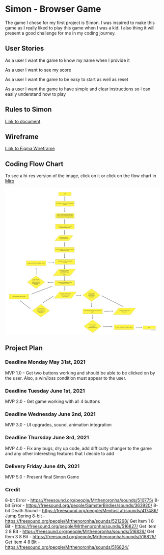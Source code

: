 # Simon - Browser Game

The game I chose for my first project is Simon.  I was inspired to make this game as I really liked to play this game when I was a kid.  I also thing it will present a good challenge for me in my coding journey.

## User Stories

As a user I want the game to know my name when I provide it

As a user I want to see my score

As a user I want the game to be easy to start as well as reset

As a user I want the game to have simple and clear instructions so I can easily understand how to play

## Rules to Simon

[Link to document](https://docs.google.com/document/d/1PZ9YwoeWGahjrJURP2c_sXJhdLENRYsss8-CMEqDNDU/edit?usp=sharing)

## Wireframe

[Link to Figma Wireframe](https://www.figma.com/proto/M4ZNCjbKyDJBANpsFDYBn7/Simon-Wireframe?node-id=1%3A2&scaling=min-zoom&page-id=0%3A1)

## Coding Flow Chart
To see a hi-res version of the image, click on it or click on the flow chart in [Miro](https://miro.com/app/board/o9J_lBrbB_Q=/)

![](process-images/simon-flow-chart.jpg)

## Project Plan

### Deadline Monday May 31st, 2021

MVP 1.0 - Get two buttons working and should be able to be clicked on by the user.  Also, a win/loss condition must appear to the user.


### Deadline Tuesday June 1st, 2021

MVP 2.0 - Get game working with all 4 buttons

### Deadline Wednesday June 2nd, 2021

MVP 3.0 - UI upgrades, sound, animation integration 

### Deadline Thursday June 3rd, 2021

MVP 4.0 - Fix any bugs, dry up code, add difficulty changer to the game and any other interesting features that I decide to add

### Delivery Friday June 4th, 2021

MVP 5.0 - Present final Simon Game

### Credit

8-bit Error - https://freesound.org/people/Mrthenoronha/sounds/510775/
8-bit Error - https://freesound.org/people/SamsterBirdies/sounds/363920/
8-bit Death Sound - https://freesound.org/people/MentosLat/sounds/417486/
Jump Spring 8-bit - https://freesound.org/people/Mrthenoronha/sounds/521268/
Get Item 1 8 Bit - https://freesound.org/people/Mrthenoronha/sounds/516827/
Get Item 2 8 Bit - https://freesound.org/people/Mrthenoronha/sounds/516826/
Get Item 3 8 Bit - https://freesound.org/people/Mrthenoronha/sounds/516825/
Get Item 4 8 Bit - https://freesound.org/people/Mrthenoronha/sounds/516824/
